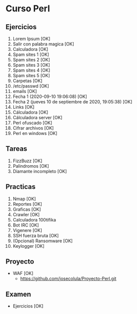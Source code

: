 # Curso Perl

## Ejercicios
1. Lorem Ipsum [OK]
2. Salir con palabra magica [OK]
3. Calculadora [OK]
4. Spam sites 1 [OK]
5. Spam sites 2 [OK]
6. Spam sites 3 [OK]
7. Spam sites 4  [OK]
8. Spam sites 5 [OK]
9. Carpetas [OK] 
10. /etc/passwd [OK]
11. emails [OK]
12. Fecha 1 (2020-09-10 19:06:08) [OK]
13. Fecha 2 (jueves 10 de septiembre de 2020, 19:05:38) [OK]
14. Links [OK]
15. Cálculadora [OK]
16. Cálculadora server [OK]
17. Perl ofuscado [OK]
18. Cifrar archivos [OK]
19. Perl en windows [OK]

## Tareas
1. FizzBuzz [OK]
1. Palindromos [OK]
1. Diamante incompleto [OK]

## Practicas
1. Nmap [OK]
2. Reportes [OK]
3. Graficas [OK]
4. Crawler [OK]
5. Calculadora 100tifika
6. Bot IRC [OK]
7. Vigenere [OK]
8. SSH fuerza bruta [OK]
9. (Opcional) Ransomware [OK]
10. Keylogger [OK]

## Proyecto
+ WAF [OK]
    + https://github.com/josecolula/Proyecto-Perl.git

## Examen
+ Ejercicios [OK]